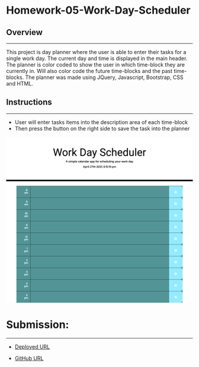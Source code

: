 # Homework-05-Work-Day-Scheduler

## Overview

---

This project is day planner where the user is able to enter their tasks for a single work day. The current day and time is displayed in the main header. The planner is color coded to show the user in which time-block they are currently in. Will also color code the future time-blocks and the past time-blocks. The planner was made using JQuery, Javascript, Bootstrap, CSS and HTML.

## Instructions

---

- User will enter tasks items into the description area of each time-block
- Then press the button on the right side to save the task into the planner

![Day Planner Screenshot](./assets/images/screenshot.png)

# Submission:

---

- [Deployed URL](https://rudys212.github.io/Homework-05-Work-Day-Scheduler/)

- [GitHub URL](https://github.com/Rudys212/Homework-05-Work-Day-Scheduler)
